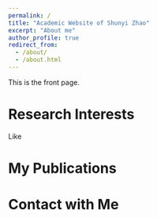 ```yaml
---
permalink: /
title: "Academic Website of Shunyi Zhao"
excerpt: "About me"
author_profile: true
redirect_from: 
  - /about/
  - /about.html
---
```


This is the front page.

Research Interests
======
Like 

My Publications
======

Contact with Me
======
